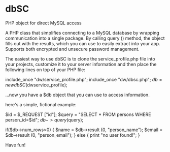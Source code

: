 # dbSC
PHP object for direct MySQL access

A PHP class that simplifies connecting to a MySQL database by wrapping communication into a single package. By calling query () method, the object fills out with the results, which you can use to easily extract into your app. Supports both encrypted and unsecure password management.

The easiest way to use dbSC is to clone the service_profile.php file into your projects, customize it to your server information and then place the following lines on top of your PHP file:

include_once "dw/service_profile.php";
include_once "dw/dbsc.php";
$db = new dbSC ($dwservice_profile);

...now you have a $db object that you can use to access information.

here's a simple, fictional example:

$id = $_REQUEST ["id"];
$query = "SELECT * FROM persons WHERE person_id=$id";
$db->query ($query);

if($db->num_rows>0) {
  $name = $db->result (0, "person_name");
  $email = $db->result (0, "person_email");
} else {
  print "no user found!";
}


Have fun!
